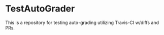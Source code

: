 # TestAutoGrader


This is a repository for testing auto-grading utilizing Travis-CI w/diffs and PRs.
